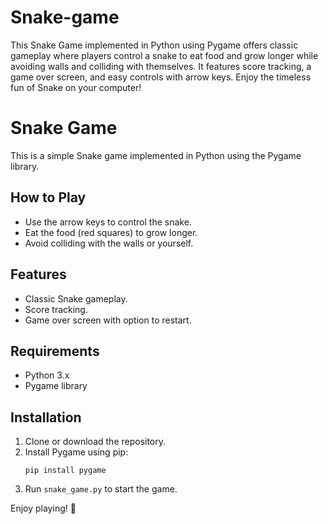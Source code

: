 # Snake-game
This Snake Game implemented in Python using Pygame offers classic gameplay where players control a snake to eat food and grow longer while avoiding walls and colliding with themselves. It features score tracking, a game over screen, and easy controls with arrow keys. Enjoy the timeless fun of Snake on your computer!
# Snake Game

This is a simple Snake game implemented in Python using the Pygame library.

## How to Play
- Use the arrow keys to control the snake.
- Eat the food (red squares) to grow longer.
- Avoid colliding with the walls or yourself.

## Features
- Classic Snake gameplay.
- Score tracking.
- Game over screen with option to restart.

## Requirements
- Python 3.x
- Pygame library

## Installation
1. Clone or download the repository.
2. Install Pygame using pip:
   ```
   pip install pygame
   ```
3. Run `snake_game.py` to start the game.

Enjoy playing! 🐍
